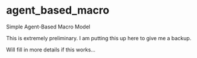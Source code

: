 # agent_based_macro
Simple Agent-Based Macro Model

This is extremely preliminary. I am putting this up here to give me a backup.

Will fill in more details if this works...
